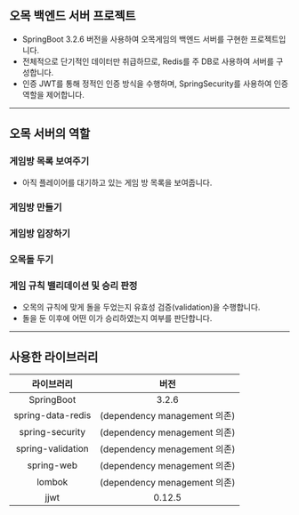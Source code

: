 ## 오목 백엔드 서버 프로젝트

- SpringBoot 3.2.6 버전을 사용하여 오목게임의 백엔드 서버를 구현한 프로젝트입니다.
- 전체적으로 단기적인 데이터만 취급하므로, Redis를 주 DB로 사용하여 서버를 구성합니다.
- 인증 JWT를 통해 정적인 인증 방식을 수행하며, SpringSecurity를 사용하여 인증 역할을 제어합니다.


---

## 오목 서버의 역할

### 게임방 목록 보여주기

- 아직 플레이어를 대기하고 있는 게임 방 목록을 보여줍니다.

### 게임방 만들기
### 게임방 입장하기
### 오목돌 두기
### 게임 규칙 밸리데이션 및 승리 판정

- 오목의 규칙에 맞게 돌을 두었는지 유효성 검증(validation)을 수행합니다.
- 돌을 둔 이후에 어떤 이가 승리하였는지 여부를 판단합니다.

---

## 사용한 라이브러리

|       라이브러리       |             버전             |
|:-----------------:|:--------------------------:|
|    SpringBoot     |           3.2.6            |
| spring-data-redis | (dependency management 의존) |
| spring-security |         (dependency menagement 의존) |
| spring-validation | (dependency menagement 의존) |
| spring-web | (dependency menagement 의존) |
| lombok | (dependency menagement 의존) |
| jjwt | 0.12.5 |
